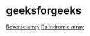 # geeksforgeeks

[Reverse array](https://practice.geeksforgeeks.org/problems/reverse-an-array/0/?category[]=Arrays&category[]=Arrays&difficulty[]=-2&page=1&sortBy=submissions&query=category[]Arraysdifficulty[]-2page1sortBysubmissionscategory[]Arrays)
[Palindromic array](https://practice.geeksforgeeks.org/problems/palindromic-array-1587115620/1/?category[]=Arrays&category[]=Arrays&problemType=functional&difficulty[]=-2&page=1&sortBy=submissions&query=category[]ArraysproblemTypefunctionaldifficulty[]-2page1sortBysubmissionscategory[]Arrays#)

